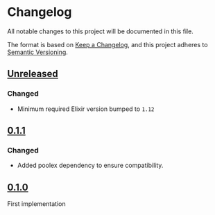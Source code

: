 # Changelog

All notable changes to this project will be documented in this file.

The format is based on [Keep a Changelog](https://keepachangelog.com/en/1.0.0/),
and this project adheres to [Semantic Versioning](https://semver.org/spec/v2.0.0.html).

## [Unreleased]

### Changed

- Minimum required Elixir version bumped to `1.12`

## [0.1.1]

### Changed

- Added poolex dependency to ensure compatibility.

## [0.1.0]

First implementation

[unreleased]: https://github.com/general-CbIC/poolex_prom_ex/compare/v0.1.1...HEAD
[0.1.1]: https://github.com/general-CbIC/poolex_prom_ex/compare/v0.1.0...v0.1.1
[0.1.0]: https://github.com/general-CbIC/poolex_prom_ex/releases/tag/v0.1.0
